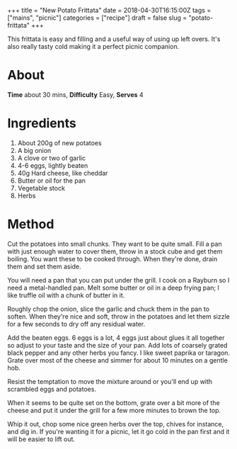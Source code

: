+++
title = "New Potato Frittata"
date = 2018-04-30T16:15:00Z
tags = ["mains", "picnic"]
categories = ["recipe"]
draft = false
slug = "potato-frittata"
+++ 

This frittata is easy and filling and a useful way of using up left overs. It's also really tasty cold making it a perfect picnic companion.

<!--more-->

# About

**Time** about 30 mins, **Difficulty** Easy, **Serves** 4

# Ingredients

1. About 200g of new potatoes
2. A big onion
2. A clove or two of garlic
3. 4-6 eggs, lightly beaten
4. 40g Hard cheese, like cheddar
5. Butter or oil for the pan
6. Vegetable stock
7. Herbs

# Method

Cut the potatoes into small chunks. They want to be quite small. Fill a pan with just enough water to cover them, throw in a stock cube and get them boiling. You want these to be cooked through. When they're done, drain them and set them aside.

You will need a pan that you can put under the grill. I cook on a Rayburn so I need a metal-handled pan. Melt some butter or oil in a deep frying pan; I like truffle oil with a chunk of butter in it.

Roughly chop the onion, slice the garlic and chuck them in the pan to soften. When they're nice and soft, throw in the potatoes and let them sizzle for a few seconds to dry off any residual water. 

Add the beaten eggs. 6 eggs is a lot, 4 eggs just about glues it all together so adjust to your taste and the size of your pan. Add lots of coarsely grated black pepper and any other herbs you fancy. I like sweet paprika or taragon. Grate over most of the cheese and simmer for about 10 minutes on a gentle hob.

Resist the temptation to move the mixture around or you'll end up with scrambled eggs and potatoes.

When it seems to be quite set on the bottom, grate over a bit more of the cheese and put it under the grill for a few more minutes to brown the top.

Whip it out, chop some nice green herbs over the top, chives for instance, and dig in. If you're wanting it for a picnic, let it go cold in the pan first and it will be easier to lift out. 
